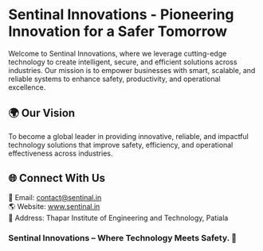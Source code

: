 # Sentinal Innovations - Pioneering Innovation for a Safer Tomorrow
Welcome to Sentinal Innovations, where we leverage cutting-edge technology to create intelligent, 
secure, and efficient solutions across industries. Our mission is to empower businesses with smart, 
scalable, and reliable systems to enhance safety, productivity, and operational excellence.

## 🌍 Our Vision
To become a global leader in providing innovative, reliable, and impactful technology solutions that improve safety, 
efficiency, and operational effectiveness across industries.

## 🌐 Connect With Us
📧 Email: contact@sentinal.in <br>
🌎 Website: www.sentinal.in <br>
🏢 Address: Thapar Institute of Engineering and Technology, Patiala <br>

### Sentinal Innovations – Where Technology Meets Safety. 🚀

